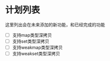 # 计划列表

这里列出会在未来添加的新功能，和已经完成的功能

- [ ] 支持map类型深拷贝
- [ ] 支持set类型深拷贝
- [ ] 支持weakmap类型深拷贝
- [ ] 支持weakset类型深拷贝

